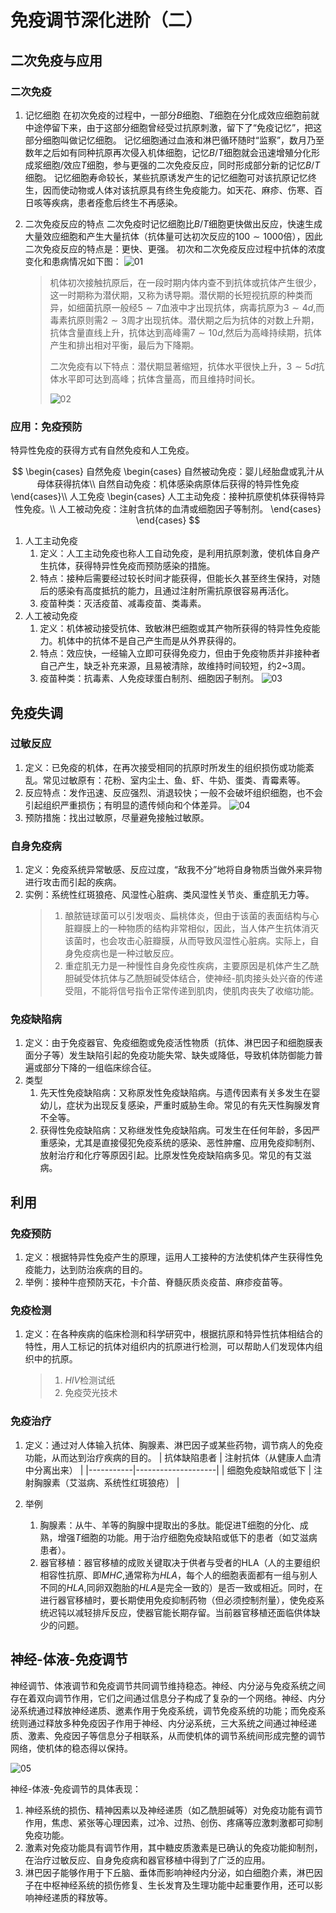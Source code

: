 # 免疫调节深化进阶（二）

## 二次免疫与应用

### 二次免疫

1. 记忆细胞
   在初次免疫的过程中，一部分$B$细胞、$T$细胞在分化成效应细胞前就中途停留下来，由于这部分细胞曾经受过抗原刺激，留下了“免疫记忆”，把这部分细胞叫做记忆细胞。
   记忆细胞通过血液和淋巴循环随时“监察”，数月乃至数年之后如有同种抗原再次侵入机体细胞，记忆$B/T$细胞就会迅速增殖分化形成浆细胞/效应$T$细胞，参与更强的二次免疫反应，同时形成部分新的记忆$B/T$细胞。
   记忆细胞寿命较长，某些抗原诱发产生的记忆细胞可对该抗原记忆终生，因而使动物或人体对该抗原具有终生免疫能力。如天花、麻疹、伤寒、百日咳等疾病，患者痊愈后终生不再感染。
2. 二次免疫反应的特点
   二次免疫时记忆细胞比$B/T$细胞更快做出反应，快速生成大量效应细胞和产生大量抗体（抗体量可达初次反应的$100 \sim 1000$倍），因此二次免疫反应的特点是：更快、更强。
   初次和二次免疫反应过程中抗体的浓度变化和患病情况如下图：
   ![01](image.png)

   > 机体初次接触抗原后，在一段时期内体内查不到抗体或抗体产生很少，这一时期称为潜伏期，又称为诱导期。潜伏期的长短视抗原的种类而异，如细菌抗原一般经$5\sim7$血液中才出现抗体，病毒抗原为$3 \sim 4d$,而毒素抗原则需$2 \sim 3$周才出现抗体。潜伏期之后为抗体的对数上升期，抗体含量直线上升，抗体达到高峰需$7 \sim 10d$,然后为高峰持续期，抗体产生和排出相对平衡，最后为下降期。
   >
   > 二次免疫有以下特点：潜伏期显著缩短，抗体水平很快上升，$3 \sim 5d$抗体水平即可达到高峰；抗体含量高，而且维持时间长。
   >
   > ![02](image-1.png)

### 应用：免疫预防

特异性免疫的获得方式有自然免疫和人工免疫。

$$
\begin{cases}
   自然免疫
   \begin{cases}
      自然被动免疫：婴儿经胎盘或乳汁从母体获得抗体\\
      自然自动免疫：机体感染病原体后获得的特异性免疫
   \end{cases}\\
   人工免疫
   \begin{cases}
      人工主动免疫：接种抗原使机体获得特异性免疫。\\
      人工被动免疫：注射含抗体的血清或细胞因子等制剂。
   \end{cases}
\end{cases}
$$

1. 人工主动免疫
   1. 定义：人工主动免疫也称人工自动免疫，是利用抗原刺激，使机体自身产生抗体，获得特异性免疫而预防感染的措施。
   2. 特点：接种后需要经过较长时间才能获得，但能长久甚至终生保持，对随后的感染有高度抵抗的能力，且通过注射所需抗原很容易再活化。
   3. 疫苗种类：灭活疫苗、减毒疫苗、类毒素。
2. 人工被动免疫
   1. 定义：机体被动接受抗体、致敏淋巴细胞或其产物所获得的特异性免疫能力。机体中的抗体不是自己产生而是从外界获得的。
   2. 特点：效应快，一经输入立即可获得免疫力，但由于免疫物质并非接种者自己产生，缺乏补充来源，且易被清除，故维持时间较短，约2~3周。
   3. 疫苗种类：抗毒素、人免疫球蛋白制剂、细胞因子制剂。
![03](image-2.png)

## 免疫失调

### 过敏反应

1. 定义：已免疫的机体，在再次接受相同的抗原时所发生的组织损伤或功能紊乱。常见过敏原有：花粉、室内尘土、鱼、虾、牛奶、蛋类、青霉素等。
2. 反应特点：发作迅速、反应强烈、消退较快；一般不会破坏组织细胞，也不会引起组织严重损伤；有明显的遗传倾向和个体差异。
   ![04](image-3.png)
3. 预防措施：找出过敏原，尽量避免接触过敏原。

### 自身免疫病

1. 定义：免疫系统异常敏感、反应过度，“敌我不分”地将自身物质当做外来异物进行攻击而引起的疾病。
2. 实例：系统性红斑狼疮、风湿性心脏病、类风湿性关节炎、重症肌无力等。
   > 1. 酿脓链球菌可以引发咽炎、扁桃体炎，但由于该菌的表面结构与心脏瓣膜上的一种物质的结构非常相似，因此，当人体产生抗体消灭该菌时，也会攻击心脏瓣膜，从而导致风湿性心脏病。实际上，自身免疫病也是一种过敏反应。
   > 2. 重症肌无力是一种慢性自身免疫性疾病，主要原因是机体产生乙酰胆碱受体抗体与乙酰胆碱受体结合，使神经-肌肉接头处兴奋的传递受阻，不能将信号指令正常传递到肌肉，使肌肉丧失了收缩功能。

### 免疫缺陷病

1. 定义：由于免疫器官、免疫细胞或免疫活性物质（抗体、淋巴因子和细胞膜表面分子等）发生缺陷引起的免疫功能失常、缺失或降低，导致机体防御能力普遍或部分下降的一组临床综合征。
2. 类型
   1. 先天性免疫缺陷病：又称原发性免疫缺陷病。与遗传因素有关多发生在婴幼儿，症状为出现反复感染，严重时威胁生命。常见的有先天性胸腺发育不全等。
   2. 获得性免疫缺陷病：又称继发性免疫缺陷病。可发生在任何年龄，多因严重感染，尤其是直接侵犯免疫系统的感染、恶性肿瘤、应用免疫抑制剂、放射治疗和化疗等原因引起。比原发性免疫缺陷病多见。常见的有艾滋病。

## 利用

### 免疫预防

1. 定义：根据特异性免疫产生的原理，运用人工接种的方法使机体产生获得性免疫能力，达到防治疾病的目的。
2. 举例：接种牛痘预防天花，卡介苗、脊髓灰质炎疫苗、麻疹疫苗等。

### 免疫检测

1. 定义：在各种疾病的临床检测和科学研究中，根据抗原和特异性抗体相结合的特性，用人工标记的抗体对组织内的抗原进行检测，可以帮助人们发现体内组织中的抗原。
   > 1. $HIV$检测试纸
   > 2. 免疫荧光技术

### 免疫治疗

1. 定义：通过对人体输入抗体、胸腺素、淋巴因子或某些药物，调节病人的免疫功能，从而达到治疗疾病的目的。
   | 抗体缺陷患者    | 注射抗体（从健康人血清中分离出来）  |
   |-----------|--------------------|
   | 细胞免疫缺陷或低下 | 注射胸腺素（艾滋病、系统性红斑狼疮） |

2. 举例
   1. 胸腺素：从牛、羊等的胸腺中提取出的多肽。能促进T细胞的分化、成熟，增强$T$细胞的功能。用于治疗细胞免疫缺陷或低下的患者（如艾滋病患者）。
   2. 器官移植：器官移植的成败关键取决于供者与受者的HLA（人的主要组织相容性抗原、即$MHC$,通常称为$HLA$，每个人的细胞表面都有一组与别人不同的$HLA$,同卵双胞胎的$HLA$是完全一致的）是否一致或相近。同时，在进行器官移植时，要长期使用免疫抑制药物（但必须控制剂量），使免疫系统迟钝以减轻排斥反应，使器官能长期存留。当前器官移植还面临供体缺少的问题。

## 神经-体液-免疫调节

神经调节、体液调节和免疫调节共同调节维持稳态。神经、内分泌与免疫系统之间存在着双向调节作用，它们之间通过信息分子构成了复杂的一个网络。神经、内分泌系统通过释放神经递质、邀素作用于免疫系统，调节免疫系统的功能；而免疫系统则通过释放多种免疫因子作用于神经、内分泌系统，三大系统之间通过神经递质、激素、免疫因子等信息分子相联系，从而使机体的调节系统间形成完整的调节网络，使机体的稳态得以保持。

![05](image-4.png)

神经-体液-免疫调节的具体表现：

1. 神经系统的损伤、精神因素以及神经递质（如乙酰胆碱等）对免疫功能有调节作用，焦虑、紧张等心理因素，过冷、过热、创伤、疼痛等应激刺激都可抑制免疫功能。
2. 激素对免疫功能具有调节作用，其中糖皮质激素是已确认的免疫功能抑制剂，在治疗过敏反应、自身免疫病和器官移植中得到了广泛的应用。
3. 淋巴因子能够作用于下丘脑、垂体而影响神经内分泌，如白细胞介素，淋巴因子在中枢神经系统的损伤修复、生长发育及生理功能中起重要作用，还可以影响神经递质的释放等。
